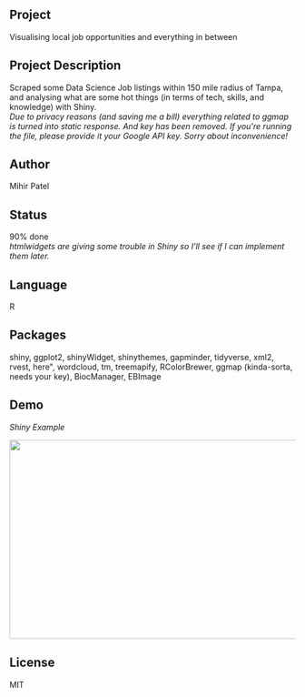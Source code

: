 Project
-------
Visualising local job opportunities and everything in between      

Project Description
--------------------
Scraped some Data Science Job listings within 150 mile radius of Tampa, and analysing what are some hot things (in terms of tech, skills, and knowledge) with Shiny.   
*Due to privacy reasons (and saving me a bill) everything related to ggmap is turned into static response. And key has been removed. If you're running the file, please provide it your Google API key. Sorry about inconvenience!*    

Author
-------
Mihir Patel

Status
------
90% done       
*htmlwidgets are giving some trouble in Shiny so I'll see if I can implement them later.*

Language
---------
R

Packages
---------
shiny, ggplot2, shinyWidget, shinythemes, gapminder, tidyverse, xml2, rvest, here", wordcloud, tm, treemapify, RColorBrewer, ggmap (kinda-sorta, needs your key), BiocManager, EBImage     

Demo
------
*Shiny Example*

<img src="https://github.com/opendatasurgeon/jobhuntShinyApp/blob/master/demo/jobHunt_demo.gif " width="810" height="350" />

License
--------
MIT
